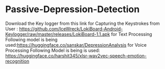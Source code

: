 # Passive-Depression-Detection
Download the Key logger from this link for Capturing the Keystrokes from User : https://github.com/IceWreck/LokiBoard-Android-Keylogger/raw/master/releases/LokiBoard-1.1.apk
for Text Processing Following model is being used:https://huggingface.co/sanskar/DepressionAnalysis
for Voice Processing Following Model is being is used: https://huggingface.co/harshit345/xlsr-wav2vec-speech-emotion-recognition
